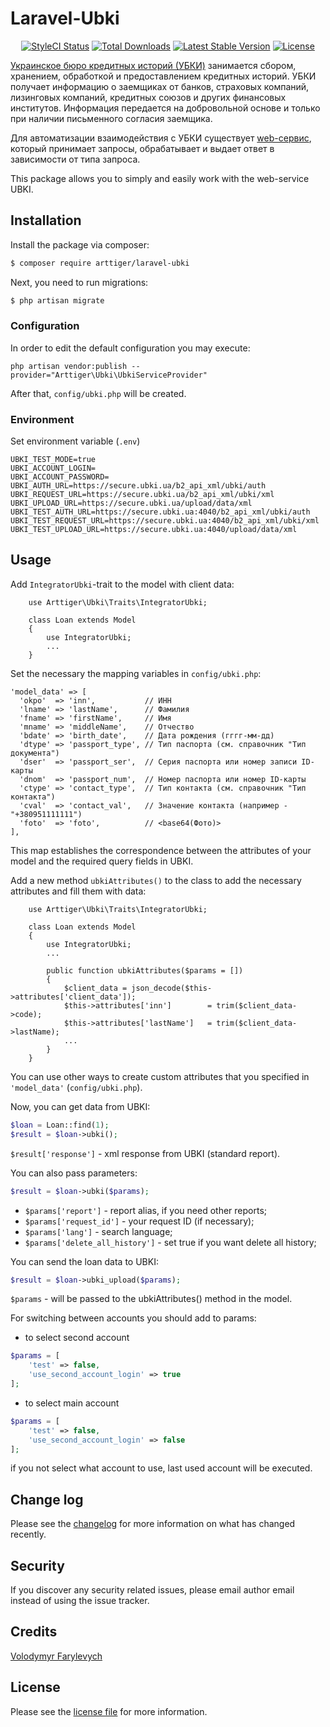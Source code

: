 # Laravel-Ubki

<p align="center">
    <a href="https://github.styleci.io/repos/000000000"><img src="https://github.styleci.io/repos/000000000/shield?style=flat" alt="StyleCI Status"></a>
    <a href="https://packagist.org/packages/arttiger/laravel-ubki"><img src="https://img.shields.io/packagist/dt/arttiger/laravel-ubki?style=flat" alt="Total Downloads"></a>
    <a href="https://packagist.org/packages/arttiger/laravel-ubki"><img src="https://img.shields.io/packagist/v/arttiger/laravel-ubki?style=flat" alt="Latest Stable Version"></a>
    <a href="https://packagist.org/packages/arttiger/laravel-ubki"><img src="https://img.shields.io/packagist/l/arttiger/laravel-ubki?style=flat" alt="License"></a>
</p>

[Украинское бюро кредитных историй (УБКИ)][link-ubki] занимается сбором, хранением, обработкой и предоставлением кредитных историй. УБКИ получает информацию о заемщиках от банков, страховых компаний, лизинговых компаний, кредитных союзов и других финансовых институтов. Информация передается на добровольной основе и только при наличии письменного согласия заемщика.

Для автоматизации взаимодействия с УБКИ существует [web-сервис][link-ubki-api], который принимает запросы, обрабатывает и выдает ответ в зависимости от типа запроса. 

This package allows you to simply and easily work with the web-service UBKI.

## Installation

Install the package via composer:

``` bash
$ composer require arttiger/laravel-ubki
```

Next, you need to run migrations:
```bash
$ php artisan migrate
```

### Configuration

In order to edit the default configuration you may execute:
```
php artisan vendor:publish --provider="Arttiger\Ubki\UbkiServiceProvider"
```

After that, `config/ubki.php` will be created.

### Environment

Set environment variable (`.env`)
```
UBKI_TEST_MODE=true
UBKI_ACCOUNT_LOGIN=
UBKI_ACCOUNT_PASSWORD=
UBKI_AUTH_URL=https://secure.ubki.ua/b2_api_xml/ubki/auth
UBKI_REQUEST_URL=https://secure.ubki.ua/b2_api_xml/ubki/xml
UBKI_UPLOAD_URL=https://secure.ubki.ua/upload/data/xml
UBKI_TEST_AUTH_URL=https://secure.ubki.ua:4040/b2_api_xml/ubki/auth
UBKI_TEST_REQUEST_URL=https://secure.ubki.ua:4040/b2_api_xml/ubki/xml
UBKI_TEST_UPLOAD_URL=https://secure.ubki.ua:4040/upload/data/xml
```

## Usage
Add `IntegratorUbki`-trait to the model with client data:
```
    use Arttiger\Ubki\Traits\IntegratorUbki;

    class Loan extends Model
    {
        use IntegratorUbki;
        ...
    }
```

Set the necessary the mapping variables in `config/ubki.php`:

```
'model_data' => [
  'okpo'  => 'inn',           // ИНН
  'lname' => 'lastName',      // Фамилия
  'fname' => 'firstName',     // Имя
  'mname' => 'middleName',    // Отчество
  'bdate' => 'birth_date',    // Дата рождения (гггг-мм-дд)
  'dtype' => 'passport_type', // Тип паспорта (см. справочник "Тип документа")
  'dser'  => 'passport_ser',  // Серия паспорта или номер записи ID-карты
  'dnom'  => 'passport_num',  // Номер паспорта или номер ID-карты
  'ctype' => 'contact_type',  // Тип контакта (см. справочник "Тип контакта")
  'cval'  => 'contact_val',   // Значение контакта (например - "+380951111111")
  'foto'  => 'foto',          // <base64(Фото)>
],
```
This map establishes the correspondence between the attributes of your model and the required query fields in UBKI.

Add a new method `ubkiAttributes()` to the class to add the necessary attributes and fill them with data:

```
    use Arttiger\Ubki\Traits\IntegratorUbki;

    class Loan extends Model
    {
        use IntegratorUbki;
        ...
        
        public function ubkiAttributes($params = [])
        {
            $client_data = json_decode($this->attributes['client_data']);
            $this->attributes['inn']        = trim($client_data->code); 
            $this->attributes['lastName']   = trim($client_data->lastName); 
            ...
        }
    }
```
You can use other ways to create custom attributes that you specified in `'model_data'` (`config/ubki.php`).

Now, you can get data from UBKI:
```php
$loan = Loan::find(1); 
$result = $loan->ubki();
```
`$result['response']` - xml response from UBKI (standard report).

You can also pass parameters:
```php
$result = $loan->ubki($params);
```
- `$params['report']` - report alias, if you need other reports; 
- `$params['request_id']` - your request ID (if necessary);
- `$params['lang']` - search language;
- `$params['delete_all_history']` - set true if you want delete all history;

You can send the loan data to UBKI:
```php
$result = $loan->ubki_upload($params);
```
`$params` - will be passed to the ubkiAttributes() method in the model.

For switching between accounts you should add to params:
- to select second account
```php
$params = [
    'test' => false,
    'use_second_account_login' => true
];
```

- to select main account
```php
$params = [
    'test' => false,
    'use_second_account_login' => false
];
```

if you not select what account to use, last used account will be executed.

## Change log

Please see the [changelog](CHANGELOG.md) for more information on what has changed recently.

## Security

If you discover any security related issues, please email author email instead of using the issue tracker.

## Credits

[Volodymyr Farylevych](https://github.com/arttiger)

## License

Please see the [license file](LICENSE.md) for more information.

[link-ubki]: https://www.ubki.ua/
[link-ubki-api]: https://sites.google.com/ubki.ua/doc/%D0%BE%D0%B1%D1%89%D0%B8%D0%B5-%D0%BF%D1%80%D0%B8%D0%BD%D1%86%D0%B8%D0%BF%D1%8B-%D0%B2%D0%B7%D0%B0%D0%B8%D0%BC%D0%BE%D0%B4%D0%B5%D0%B9%D1%81%D1%82%D0%B2%D0%B8%D1%8F

